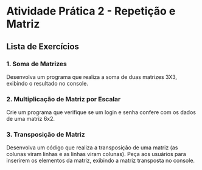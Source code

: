 # Atividade Prática 2 - Repetição e Matriz

## Lista de Exercícios

### 1. Soma de Matrizes
Desenvolva um programa que realiza a soma de duas matrizes 3X3, exibindo o resultado no console. 


### 2. Multiplicação de Matriz por Escalar
Crie um programa que verifique se um login e senha confere com os dados de uma matriz 6x2.

### 3. Transposição de Matriz
Desenvolva um código que realiza a transposição de uma matriz (as colunas viram linhas e as linhas viram colunas). Peça aos usuários para inserirem os elementos da matriz, exibindo a matriz transposta no console.
